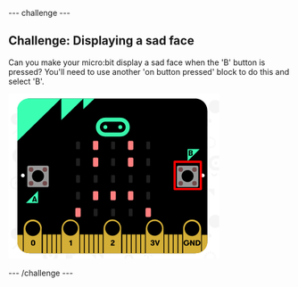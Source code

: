 \--- challenge \---

## Challenge: Displaying a sad face

Can you make your micro:bit display a sad face when the 'B' button is pressed? You'll need to use another 'on button pressed' block to do this and select 'B'.

![skärmdump](images/badge-sad-emulator.png)

\--- /challenge \---
